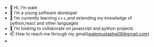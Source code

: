 - 👋 Hi, I’m wale
- 👀 I’m a young software developer
- 🌱 I’m currently learning c++,and extending my knowledge of python,react and other languages
- 💞️ I’m looking to collaborate on javascript and python projects
- 📫 How to reach me through my gmail(walemustapha08@gmail.com)
- 
